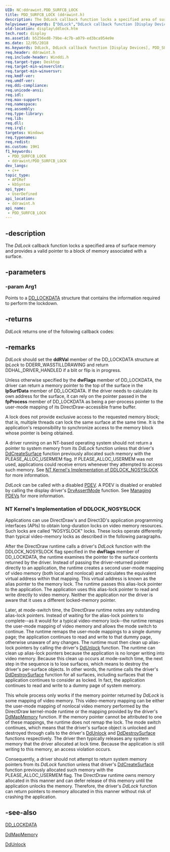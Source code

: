 ```yaml
---
UID: NC:ddrawint.PDD_SURFCB_LOCK
title: PDD_SURFCB_LOCK (ddrawint.h)
description: The DdLock callback function locks a specified area of surface memory and provides a valid pointer to a block of memory associated with a surface.
helpviewer_keywords: ["DdLock","DdLock callback function [Display Devices]","PDD_SURFCB_LOCK","PDD_SURFCB_LOCK callback","ddfncs_af3e49f9-5fe1-4bf7-962b-18644a6fb582.xml","ddrawint/DdLock","display.ddlock"]
old-location: display\ddlock.htm
tech.root: display
ms.assetid: b5256ed8-79be-4c7b-a079-ed3bca954e9e
ms.date: 12/05/2018
ms.keywords: DdLock, DdLock callback function [Display Devices], PDD_SURFCB_LOCK, PDD_SURFCB_LOCK callback, ddfncs_af3e49f9-5fe1-4bf7-962b-18644a6fb582.xml, ddrawint/DdLock, display.ddlock
req.header: ddrawint.h
req.include-header: Winddi.h
req.target-type: Desktop
req.target-min-winverclnt: 
req.target-min-winversvr: 
req.kmdf-ver: 
req.umdf-ver: 
req.ddi-compliance: 
req.unicode-ansi: 
req.idl: 
req.max-support: 
req.namespace: 
req.assembly: 
req.type-library: 
req.lib: 
req.dll: 
req.irql: 
targetos: Windows
req.typenames: 
req.redist: 
ms.custom: 19H1
f1_keywords:
 - PDD_SURFCB_LOCK
 - ddrawint/PDD_SURFCB_LOCK
dev_langs:
 - c++
topic_type:
 - APIRef
 - kbSyntax
api_type:
 - UserDefined
api_location:
 - ddrawint.h
api_name:
 - PDD_SURFCB_LOCK
---
```


## -description

The <i>DdLock</i> callback function locks a specified area of surface memory and provides a valid pointer to a block of memory associated with a surface.

## -parameters

### -param Arg1

Points to a <a href="/windows/desktop/api/ddrawint/ns-ddrawint-dd_lockdata">DD_LOCKDATA</a> structure that contains the information required to perform the lockdown.

## -returns

<i>DdLock</i> returns one of the following callback codes:

## -remarks

<i>DdLock</i> 
	 should set the <b>ddRVal</b> member 
	 of the DD_LOCKDATA structure at <i>lpLock</i> to 
	 DDERR_WASSTILLDRAWING and return DDHAL_DRIVER_HANDLED 
	 if a blit or flip is in progress.

Unless otherwise specified by the 
	 <b>dwFlags</b> member of 
	 DD_LOCKDATA, the driver can return a memory pointer to 
	 the top of the surface in the 
	 <b>lpSurfData</b> member of 
	 DD_LOCKDATA. If the driver needs to calculate its own 
	 address for the surface, it can rely on the pointer 
	 passed in the <b>fpProcess</b> 
	 member of DD_LOCKDATA as being a per-process pointer to 
	 the user-mode mapping of its DirectDraw-accessible frame 
	 buffer.

A lock does not provide exclusive access to the 
	 requested memory block; that is, multiple threads can 
	 lock the same surface at the same time. It is the 
	 application's responsibility to synchronize access to 
	 the memory block whose pointer is being obtained.

A driver running on an NT-based operating system 
	 should not return a pointer to system memory from 
	 its <i>DdLock</i> 
	 function unless that driver's 
	 <a href="/previous-versions/windows/hardware/drivers/ff549263(v=vs.85)">DdCreateSurface</a> 
	 function previously allocated such memory with the 
	 PLEASE_ALLOC_USERMEM flag. If PLEASE_ALLOC_USERMEM was 
	 not used, applications could receive errors whenever they 
	 attempted to access such memory. See 
	 <a href="https://docs.microsoft.com/">NT Kernel's Implementation 
	 of DDLOCK_NOSYSLOCK</a> for more information.

<i>DdLock</i> can be called with a disabled 
	 <a href="/windows-hardware/drivers/">PDEV</a>. A PDEV is disabled 
	 or enabled by calling the display driver's 
	 <a href="/windows/desktop/api/winddi/nf-winddi-drvassertmode">DrvAssertMode</a> 
	 function. See 
	 <a href="/windows-hardware/drivers/display/managing-pdevs">Managing PDEVs</a> 
	 for more information.

<h3><a id="display.ddlock.NT_Kernels_Implementation_of_DDLOCK_NOSYSLOCK"></a><a id="display.ddlock.nt_kernels_implementation_of_ddlock_nosyslock"></a><a id="DISPLAY.DDLOCK.NT_KERNELS_IMPLEMENTATION_OF_DDLOCK_NOSYSLOCK"></a>NT Kernel's Implementation of DDLOCK_NOSYSLOCK</h3>
Applications can use DirectDraw's and Direct3D's application programming interfaces (APIs) to obtain long-duration locks on video memory resources. Such locks are called "NOSYSLOCK" locks. These locks operate differently than typical video-memory locks as described in the following paragraphs. 

After the DirectDraw runtime calls a driver's <i>DdLock</i> function with the DDLOCK_NOSYSLOCK flag specified in the <b>dwFlags</b> member of DD_LOCKDATA, the runtime examines the pointer to the surface contents returned by the driver. Instead of passing the driver-returned pointer directly to an application, the runtime creates a second user-mode mapping of video memory (both local and nonlocal) and calculates the equivalent virtual address within that mapping. This virtual address is known as the alias pointer to the memory lock. The runtime passes this alias-lock pointer to the application. The application uses this alias-lock pointer to read and write directly to video memory. Neither the application nor the driver is aware that it uses a different locked-memory pointer. 

Later, at mode-switch time, the DirectDraw runtime notes any outstanding alias-lock pointers. Instead of waiting for the alias-lock pointers to complete--as it would for a typical video-memory lock--the runtime remaps the user-mode mapping of video memory and allows the mode switch to continue. The runtime remaps the user-mode mappings to a single dummy page; the application continues to read and write to that dummy page, otherwise unaware of any changes. The runtime must then clean up alias-lock pointers by calling the driver's <a href="/windows/desktop/api/ddrawint/nc-ddrawint-pdd_surfcb_unlock">DdUnlock</a> function. The runtime can clean up alias-lock pointers because the application is no longer writing into video memory. Because this clean up occurs at mode-switch time, the next step in the sequence is to lose surfaces, which means to destroy the driver's per-surface objects. In other words, the runtime calls the driver's <a href="/windows/desktop/api/ddrawint/nc-ddrawint-pdd_surfcb_destroysurface">DdDestroySurface</a> function for all surfaces, including surfaces that the application continues to consider as locked. In fact, the application continues to read and write to a dummy page of system memory.

This whole process only works if the memory pointer returned by <i>DdLock</i> is some mapping of video memory. This video-memory mapping can be either the user-mode mapping of nonlocal video memory performed by the DirectDraw kernel-mode runtime or the mapping provided by the driver's <a href="/windows/desktop/api/ddrawint/nc-ddrawint-pdd_mapmemory">DdMapMemory</a> function. If the memory pointer cannot be attributed to one of these mappings, the runtime does not remap the lock. The mode switch continues, which means that the driver's surface object is unlocked and destroyed through calls to the driver's <a href="/windows/desktop/api/ddrawint/nc-ddrawint-pdd_surfcb_unlock">DdUnlock</a> and <a href="/windows/desktop/api/ddrawint/nc-ddrawint-pdd_surfcb_destroysurface">DdDestroySurface</a> functions respectively. The driver then typically releases any system memory that the driver allocated at lock time. Because the application is still writing to this memory, an access violation occurs. 

Consequently, a driver should not attempt to return system memory pointers from its <i>DdLock</i> function unless that driver's <a href="/previous-versions/windows/hardware/drivers/ff549263(v=vs.85)">DdCreateSurface</a> function previously allocated such memory with the PLEASE_ALLOC_USERMEM flag. The DirectDraw runtime owns memory allocated in this manner and can defer release of this memory until the application unlocks the memory. Therefore, the driver's <i>DdLock</i> function can return pointers to memory allocated in this manner without risk of crashing the application.

## -see-also

<a href="/windows/desktop/api/ddrawint/ns-ddrawint-dd_lockdata">DD_LOCKDATA</a>



<a href="/windows/desktop/api/ddrawint/nc-ddrawint-pdd_mapmemory">DdMapMemory</a>



<a href="/windows/desktop/api/ddrawint/nc-ddrawint-pdd_surfcb_unlock">DdUnlock</a>

